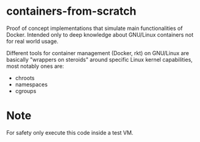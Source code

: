 # containers-from-scratch

Proof of concept implementations that simulate main functionalities
of Docker.
Intended only to deep knowledge about GNU/Linux containers not for real world
usage.

Different tools for container management (Docker, rkt) on GNU/Linux are basically
"wrappers on steroids" around specific Linux kernel capabilities, most notably ones
are:

- chroots
- namespaces
- cgroups

# Note
For safety only execute this code inside a test VM.
